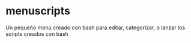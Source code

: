 # menuscripts
Un pequeño menú creado con bash para editar, categorizar, o lanzar los scripts creados con bash

